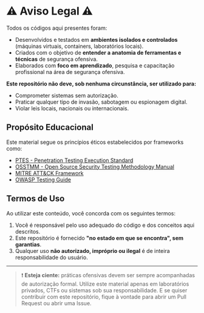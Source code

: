 # ⚠️ Aviso Legal ⚠️

Todos os códigos aqui presentes foram:

- Desenvolvidos e testados em **ambientes isolados e controlados** (máquinas virtuais, containers, laboratórios locais).
- Criados com o objetivo de **entender a anatomia de ferramentas e técnicas** de segurança ofensiva.
- Elaborados com **foco em aprendizado**, pesquisa e capacitação profissional na área de segurança ofensiva.

**Este repositório não deve, sob nenhuma circunstância, ser utilizado para:**

- Comprometer sistemas sem autorização.
- Praticar qualquer tipo de invasão, sabotagem ou espionagem digital.
- Violar leis locais, nacionais ou internacionais.

## Propósito Educacional

Este material segue os princípios éticos estabelecidos por frameworks como:

- [PTES - Penetration Testing Execution Standard](http://www.pentest-standard.org/)
- [OSSTMM - Open Source Security Testing Methodology Manual](https://www.isecom.org/OSSTMM.3.pdf)
- [MITRE ATT&CK Framework](https://attack.mitre.org/)
- [OWASP Testing Guide](https://owasp.org/www-project-web-security-testing-guide/)

## Termos de Uso

Ao utilizar este conteúdo, você concorda com os seguintes termos:

1. Você é responsável pelo uso adequado do código e dos conceitos aqui descritos.
2. Este repositório é fornecido **"no estado em que se encontra", sem garantias**.
3. Qualquer uso **não autorizado, impróprio ou ilegal** é de inteira responsabilidade do usuário.

---

> ❗ **Esteja ciente:** práticas ofensivas devem ser sempre acompanhadas de autorização formal. Utilize este material apenas em laboratórios privados, CTFs ou sistemas sob sua responsabilidade. E se quiser contribuir com este repositório, fique à vontade para abrir um Pull Request ou abrir uma Issue.
